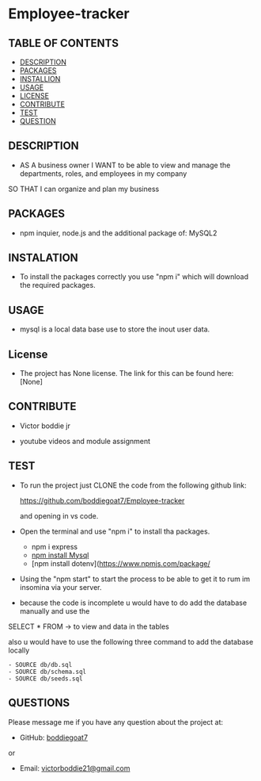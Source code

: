 # Employee-tracker


## TABLE OF CONTENTS
  - [DESCRIPTION](#description)
  - [PACKAGES](#packages)
  - [INSTALLION](#installation)
  - [USAGE](#usage)
  - [LICENSE](#license)
  - [CONTRIBUTE](#contribute)
  - [TEST](#test)
  - [QUESTION](#questions)

## DESCRIPTION
        
- AS A business owner
I WANT to be able to view and manage the departments, roles, and employees in my company

SO THAT I can organize and plan my business


## PACKAGES

- npm inquier, node.js and the additional package of:
    MySQL2
    

            

## INSTALATION
      
- To install the packages correctly you use "npm i" which will download the required packages.

## USAGE

- mysql 
is a local data base use to store the inout user data.



## License

- The project has None license. The link for this can be found here: [None]

## CONTRIBUTE

- Victor boddie jr 


- youtube videos and module assignment


## TEST
      
- To run the project just CLONE the code from the following github link:

    https://github.com/boddiegoat7/Employee-tracker

    and opening in vs code. 
 
 - Open the terminal and use "npm i" to install tha packages. 

      - npm i express
      - [npm install Mysql](https://www.npmjs.com/package/mysql2)
      - [npm install dotenv](https://www.npmjs.com/package/
    
 - Using the "npm start" to start the process to be able to get it to rum im insomina via your server.

- because the code is incomplete u would have to do add the database manually and use the 

SELECT * FROM -> to view and data in the tables 

also u would have to use the following three command to add the database locally

    - SOURCE db/db.sql
    - SOURCE db/schema.sql
    - SOURCE db/seeds.sql



  

 

## QUESTIONS

Please message me if you have any question about the project at:

- GitHub: [boddiegoat7](https://github.com/boddiegoat7)
        
or

- Email: [victorboddie21@gmail.com](mailto:victorboddie21@gmail.com})

